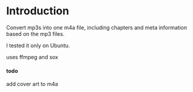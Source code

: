 # Introduction

Convert mp3s into one m4a file, including chapters and meta information based on the mp3 files.

I tested it only on Ubuntu.

uses ffmpeg and sox

#### todo
add cover art to m4a